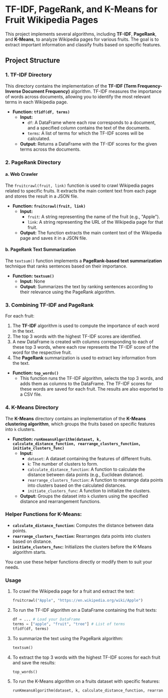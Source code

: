 # TF-IDF, PageRank, and K-Means for Fruit Wikipedia Pages

This project implements several algorithms, including **TF-IDF**, **PageRank**, and **K-Means**, to analyze Wikipedia pages for various fruits. The goal is to extract important information and classify fruits based on specific features.

## Project Structure

### 1. **TF-IDF Directory**
This directory contains the implementation of the **TF-IDF (Term Frequency-Inverse Document Frequency)** algorithm. TF-IDF measures the importance of words across documents, allowing you to identify the most relevant terms in each Wikipedia page.

- **Function: `tfidf(df, terms)`**
    - **Input:**
      - `df`: A DataFrame where each row corresponds to a document, and a specified column contains the text of the documents.
      - `terms`: A list of terms for which the TF-IDF scores will be calculated.
    - **Output:** Returns a DataFrame with the TF-IDF scores for the given terms across the documents.
  
### 2. **PageRank Directory**

#### a. **Web Crawler**

The `fruitcrawl(fruit, link)` function is used to crawl Wikipedia pages related to specific fruits. It extracts the main content text from each page and stores the result in a JSON file.

- **Function: `fruitcrawl(fruit, link)`**
    - **Input:**
      - `fruit`: A string representing the name of the fruit (e.g., "Apple").
      - `link`: A string representing the URL of the Wikipedia page for that fruit.
    - **Output:** The function extracts the main content text of the Wikipedia page and saves it in a JSON file.

#### b. **PageRank Text Summarization**

The `textsum()` function implements a **PageRank-based text summarization** technique that ranks sentences based on their importance.

- **Function: `textsum()`**
    - **Input:** None
    - **Output:** Summarizes the text by ranking sentences according to their relevance using the PageRank algorithm.

### 3. **Combining TF-IDF and PageRank**

For each fruit:
1. The **TF-IDF** algorithm is used to compute the importance of each word in the text.
2. The top 3 words with the highest TF-IDF scores are identified.
3. A new DataFrame is created with columns corresponding to each of these top 3 words, where each row represents the TF-IDF score of the word for the respective fruit.
4. The **PageRank** summarization is used to extract key information from the text.

- **Function: `top_words()`**
    - This function runs the TF-IDF algorithm, selects the top 3 words, and adds them as columns to the DataFrame. The TF-IDF scores for these words are saved for each fruit. The results are also exported to a CSV file.

### 4. **K-Means Directory**

The **K-Means** directory contains an implementation of the **K-Means clustering algorithm**, which groups the fruits based on specific features into `k` clusters.

- **Function: `runKmeansAlgorithm(dataset, k, calculate_distance_function, rearrange_clusters_function, initiate_clusters_func)`**
    - **Input:**
      - `dataset`: A dataset containing the features of different fruits.
      - `k`: The number of clusters to form.
      - `calculate_distance_function`: A function to calculate the distance between data points (e.g., Euclidean distance).
      - `rearrange_clusters_function`: A function to rearrange data points into clusters based on the calculated distances.
      - `initiate_clusters_func`: A function to initialize the clusters.
    - **Output:** Groups the dataset into `k` clusters using the specified distance and rearrangement functions.

### Helper Functions for K-Means:

- **`calculate_distance_function`:** Computes the distance between data points.
- **`rearrange_clusters_function`:** Rearranges data points into clusters based on distance.
- **`initiate_clusters_func`:** Initializes the clusters before the K-Means algorithm starts.

You can use these helper functions directly or modify them to suit your needs.

### Usage

1. To crawl the Wikipedia page for a fruit and extract the text:
    ```python
    fruitcrawl("Apple", "https://en.wikipedia.org/wiki/Apple")
    ```

2. To run the TF-IDF algorithm on a DataFrame containing the fruit texts:
    ```python
    df = ... # Load your DataFrame
    terms = ["apple", "fruit", "tree"] # List of terms
    tfidf(df, terms)
    ```

3. To summarize the text using the PageRank algorithm:
    ```python
    textsum()
    ```

4. To extract the top 3 words with the highest TF-IDF scores for each fruit and save the results:
    ```python
    top_words()
    ```

5. To run the K-Means algorithm on a fruits dataset with specific features:
    ```python
    runKmeansAlgorithm(dataset, k, calculate_distance_function, rearrange_clusters_function, initiate_clusters_func)
    ```
